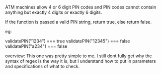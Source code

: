 ATM machines allow 4 or 6 digit PIN codes and PIN codes cannot contain anything but exactly 4 digits or exactly 6 digits.

If the function is passed a valid PIN string, return true, else return false.

eg:

validatePIN("1234") === true
validatePIN("12345") === false
validatePIN("a234") === false


overview: This one was pretty simple to me. I still dont fully get why the syntax of regex is the way it is, but I understand how to put in parameters and specifications of what to check. 